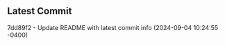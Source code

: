 
## Latest Commit
7dd89f2 - Update README with latest commit info (2024-09-04 10:24:55 -0400) <Yunxi-Zhou>
